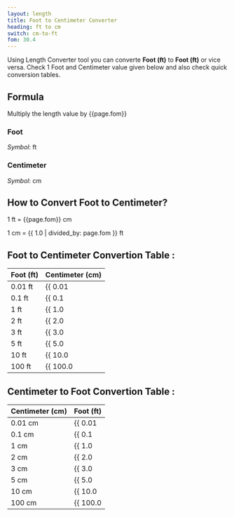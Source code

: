 ```yaml
---
layout: length
title: Foot to Centimeter Converter
heading: ft to cm
switch: cm-to-ft
fom: 30.4
---
```


Using Length Converter tool you can converte **Foot (ft)** to **Foot (ft)** or vice versa. Check 1 Foot and Centimeter value given below and also check quick conversion tables.

## Formula
Multiply the length value by {{page.fom}}

### Foot
*Symbol*: ft

### Centimeter
*Symbol*: cm

## How to Convert Foot to Centimeter?
1 ft = {{page.fom}} cm

1 cm = {{ 1.0 | divided_by: page.fom }} ft

## Foot to Centimeter Convertion Table :

| Foot (ft) | Centimeter (cm) |
| ---- | ---- |
| 0.01 ft | {{ 0.01 | times: page.fom | round: 12 }} cm |
| 0.1 ft | {{ 0.1 | times: page.fom | round: 12 }} cm |
| 1 ft | {{ 1.0 | times: page.fom | round: 12 }} cm |
| 2 ft | {{ 2.0 | times: page.fom | round: 12 }} cm |
| 3 ft | {{ 3.0 | times: page.fom | round: 12 }} cm |
| 5 ft | {{ 5.0 | times: page.fom | round: 12 }} cm |
| 10 ft | {{ 10.0 | times: page.fom | round: 12 }} cm |
| 100 ft | {{ 100.0 | times: page.fom | round: 12 }} cm |

## Centimeter to Foot Convertion Table :

| Centimeter (cm) | Foot (ft) |
| ---- | ---- |
| 0.01 cm | {{ 0.01 | divided_by: page.fom | round: 12 }} ft |
| 0.1 cm | {{ 0.1 | divided_by: page.fom | round: 12 }} ft |
| 1 cm | {{ 1.0 | divided_by: page.fom | round: 12 }} ft |
| 2 cm | {{ 2.0 | divided_by: page.fom | round: 12 }} ft |
| 3 cm | {{ 3.0 | divided_by: page.fom | round: 12 }} ft |
| 5 cm | {{ 5.0 | divided_by: page.fom | round: 12 }} ft |
| 10 cm | {{ 10.0 | divided_by: page.fom | round: 12 }} ft |
| 100 cm | {{ 100.0 | divided_by: page.fom | round: 12 }} ft |

<script>
selectInput[5].selected = true
selectOutput[3].selected = true
</script>
